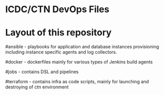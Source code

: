 # ICDC/CTN DevOps Files
# Layout of this repository

#ansible - playbooks for application and database instances provisioning including instance specific agents and log collectors.

#docker - dockerfiles mainly for various types of Jenkins build agents

#jobs - contains DSL  and pipelines 

#terraform - contains infra as code scripts, mainly for launching and destroying of ctn environment
